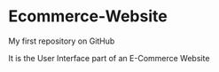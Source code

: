 # Ecommerce-Website
My first repository on GitHub

It is the User Interface part of an E-Commerce Website
